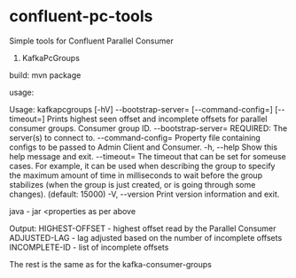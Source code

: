 # confluent-pc-tools
Simple tools for Confluent Parallel Consumer

1) KafkaPcGroups

build:
mvn package

usage:

Usage: kafkapcgroups [-hV] --bootstrap-server=<bootstrap>
        [--command-config=<configFile>] [--timeout=<timeout>]
        <group>
Prints highest seen offset and incomplete offsets for parallel consumer groups.
        <group>               Consumer group ID.
        --bootstrap-server=<bootstrap>
                        REQUIRED: The server(s) to connect to.
        --command-config=<configFile>
                        Property file containing configs to be passed to
                        Admin Client and Consumer.
        -h, --help                Show this help message and exit.
        --timeout=<timeout>   The timeout that can be set for someuse cases. For
                              example, it can be used when describing the group
                              to specify the maximum amount of time in
                              milliseconds to wait before the group stabilizes
                              (when the group is just created, or is going
                              through some changes). (default: 15000)
        -V, --version             Print version information and exit.


java - jar <jar you just built> <properties as per above

Output:
HIGHEST-OFFSET - highest offset read by the Parallel Consumer
ADJUSTED-LAG   - lag adjusted based on the number of incomplete offsets
INCOMPLETE-ID  - list of incomplete offsets

The  rest is the same as for the kafka-consumer-groups 

